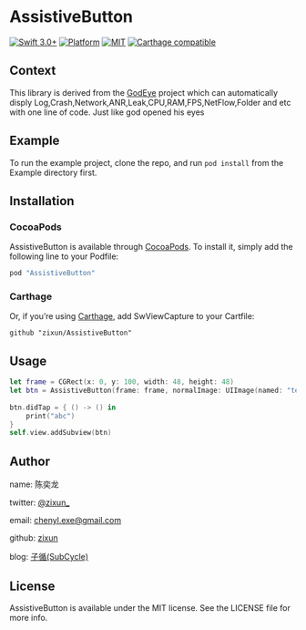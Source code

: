 # AssistiveButton

[![Swift 3.0+](https://img.shields.io/badge/Swift-3.0%2B-orange.svg)](https://github.com/zixun/AssistiveButton)
[![Platform](https://img.shields.io/badge/Platform-iOS-lightgrey.svg)](https://github.com/zixun/AssistiveButton)
[![MIT](https://img.shields.io/badge/License-MIT-red.svg)](https://opensource.org/licenses/MIT)
[![Carthage compatible](https://img.shields.io/badge/Carthage-Compatible-brightgreen.svg?style=flat)](https://github.com/Carthage/Carthage) 
## Context
This library is derived from the [GodEye](https://github.com/zixun/GodEye) project which can automatically disply Log,Crash,Network,ANR,Leak,CPU,RAM,FPS,NetFlow,Folder and etc with one line of code. Just like god opened his eyes

## Example

To run the example project, clone the repo, and run `pod install` from the Example directory first.

## Installation

### CocoaPods
AssistiveButton is available through [CocoaPods](http://cocoapods.org). To install
it, simply add the following line to your Podfile:

```ruby
pod "AssistiveButton"
```

### Carthage
Or, if you’re using [Carthage](https://github.com/Carthage/Carthage), add SwViewCapture to your Cartfile:

``` 
github "zixun/AssistiveButton"
```

## Usage

```swift
let frame = CGRect(x: 0, y: 100, width: 48, height: 48)
let btn = AssistiveButton(frame: frame, normalImage: UIImage(named: "test")!)
    
btn.didTap = { () -> () in
    print("abc")
}
self.view.addSubview(btn)
```

## Author

name: 陈奕龙

twitter: [@zixun_](https://twitter.com/zixun_)

email: chenyl.exe@gmail.com

github: [zixun](https://github.com/zixun)

blog: [子循(SubCycle)](http://zixun.github.io/)

## License

AssistiveButton is available under the MIT license. See the LICENSE file for more info.
